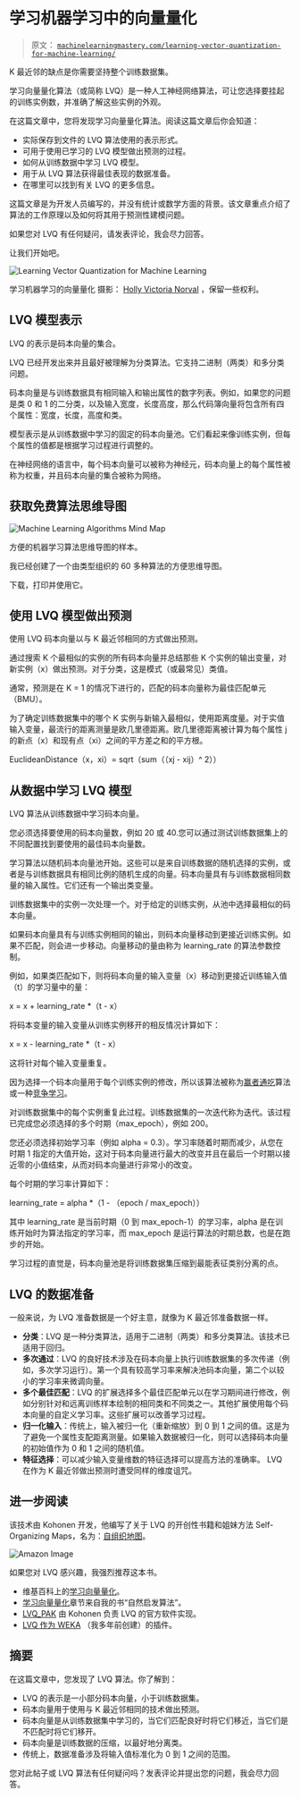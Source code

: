 # 学习机器学习中的向量量化

> 原文： [`machinelearningmastery.com/learning-vector-quantization-for-machine-learning/`](https://machinelearningmastery.com/learning-vector-quantization-for-machine-learning/)

K 最近邻的缺点是你需要坚持整个训练数据集。

学习向量量化算法（或简称 LVQ）是一种人工神经网络算法，可让您选择要挂起的训练实例数，并准确了解这些实例的外观。

在这篇文章中，您将发现学习向量量化算法。阅读这篇文章后你会知道：

*   实际保存到文件的 LVQ 算法使用的表示形式。
*   可用于使用已学习的 LVQ 模型做出预测的过程。
*   如何从训练数据中学习 LVQ 模型。
*   用于从 LVQ 算法获得最佳表现的数据准备。
*   在哪里可以找到有关 LVQ 的更多信息。

这篇文章是为开发人员编写的，并没有统计或数学方面的背景。该文章重点介绍了算法的工作原理以及如何将其用于预测性建模问题。

如果您对 LVQ 有任何疑问，请发表评论，我会尽力回答。

让我们开始吧。

![Learning Vector Quantization for Machine Learning](img/128726af4ffca05f1009aa49f39525e8.jpg)

学习机器学习的向量量化
摄影： [Holly Victoria Norval](https://www.flickr.com/photos/hollystar47/20282213340) ，保留一些权利。

## LVQ 模型表示

LVQ 的表示是码本向量的集合。

LVQ 已经开发出来并且最好被理解为分类算法。它支持二进制（两类）和多分类问题。

码本向量是与训练数据具有相同输入和输出属性的数字列表。例如，如果您的问题是类 0 和 1 的二分类，以及输入宽度，长度高度，那么代码簿向量将包含所有四个属性：宽度，长度，高度和类。

模型表示是从训练数据中学习的固定的码本向量池。它们看起来像训练实例，但每个属性的值都是根据学习过程进行调整的。

在神经网络的语言中，每个码本向量可以被称为神经元，码本向量上的每个属性被称为权重，并且码本向量的集合被称为网络。

## 获取免费算法思维导图

![Machine Learning Algorithms Mind Map](img/2ce1275c2a1cac30a9f4eea6edd42d61.jpg)

方便的机器学习算法思维导图的样本。

我已经创建了一个由类型组织的 60 多种算法的方便思维导图。

下载，打印并使用它。

## 使用 LVQ 模型做出预测

使用 LVQ 码本向量以与 K 最近邻相同的方式做出预测。

通过搜索 K 个最相似的实例的所有码本向量并总结那些 K 个实例的输出变量，对新实例（x）做出预测。对于分类，这是模式（或最常见）类值。

通常，预测是在 K = 1 的情况下进行的，匹配的码本向量称为最佳匹配单元（BMU）。

为了确定训练数据集中的哪个 K 实例与新输入最相似，使用距离度量。对于实值输入变量，最流行的距离测量是欧几里德距离。欧几里德距离被计算为每个属性 j 的新点（x）和现有点（xi）之间的平方差之和的平方根。

EuclideanDistance（x，xi）= sqrt（sum（（xj - xij）^ 2））

## 从数据中学习 LVQ 模型

LVQ 算法从训练数据中学习码本向量。

您必须选择要使用的码本向量数，例如 20 或 40.您可以通过测试训练数据集上的不同配置找到要使用的最佳码本向量数。

学习算法以随机码本向量池开始。这些可以是来自训练数据的随机选择的实例，或者是与训练数据具有相同比例的随机生成的向量。码本向量具有与训练数据相同数量的输入属性。它们还有一个输出类变量。

训练数据集中的实例一次处理一个。对于给定的训练实例，从池中选择最相似的码本向量。

如果码本向量具有与训练实例相同的输出，则码本向量移动到更接近训练实例。如果不匹配，则会进一步移动。向量移动的量由称为 learning_rate 的算法参数控制。

例如，如果类匹配如下，则将码本向量的输入变量（x）移动到更接近训练输入值（t）的学习量中的量：

x = x + learning_rate *（t - x）

将码本变量的输入变量从训练实例移开的相反情况计算如下：

x = x - learning_rate *（t - x）

这将针对每个输入变量重复。

因为选择一个码本向量用于每个训练实例的修改，所以该算法被称为[赢者通吃](https://en.wikipedia.org/wiki/Winner-take-all_(computing))算法或一种[竞争学习](https://en.wikipedia.org/wiki/Competitive_learning)。

对训练数据集中的每个实例重复此过程。训练数据集的一次迭代称为迭代。该过程已完成您必须选择的多个时期（max_epoch），例如 200。

您还必须选择初始学习率（例如 alpha = 0.3）。学习率随着时期而减少，从您在时期 1 指定的大值开始，这对于码本向量进行最大的改变并且在最后一个时期以接近零的小值结束，从而对码本向量进行非常小的改变。

每个时期的学习率计算如下：

learning_rate = alpha *（1 - （epoch / max_epoch））

其中 learning_rate 是当前时期（0 到 max_epoch-1）的学习率，alpha 是在训练开始时为算法指定的学习率，而 max_epoch 是运行算法的时期总数，也是在跑步的开始。

学习过程的直觉是，码本向量池是将训练数据集压缩到最能表征类别分离的点。

## LVQ 的数据准备

一般来说，为 LVQ 准备数据是一个好主意，就像为 K 最近邻准备数据一样。

*   **分类**：LVQ 是一种分类算法，适用于二进制（两类）和多分类算法。该技术已适用于回归。
*   **多次通过**：LVQ 的良好技术涉及在码本向量上执行训练数据集的多次传递（例如，多次学习运行）。第一个具有较高学习率来解决池码本向量，第二个以较小的学习率来微调向量。
*   **多个最佳匹配**：LVQ 的扩展选择多个最佳匹配单元以在学习期间进行修改，例如分别针对和远离训练样本绘制的相同类和不同类之一。其他扩展使用每个码本向量的自定义学习率。这些扩展可以改善学习过程。
*   **归一化输入**：传统上，输入被归一化（重新缩放）到 0 到 1 之间的值。这是为了避免一个属性支配距离测量。如果输入数据被归一化，则可以选择码本向量的初始值作为 0 和 1 之间的随机值。
*   **特征选择**：可以减少输入变量维数的特征选择可以提高方法的准确率。 LVQ 在作为 K 最近邻做出预测时遭受同样的维度诅咒。

## 进一步阅读

该技术由 Kohonen 开发，他编写了关于 LVQ 的开创性书籍和姐妹方法 Self-Organizing Maps，名为：[自组织地图](http://www.amazon.com/dp/3540679219?tag=inspiredalgor-20)。

![Amazon Image](http://www.amazon.com/dp/3540679219?tag=inspiredalgor-20)

如果您对 LVQ 感兴趣，我强烈推荐这本书。

*   维基百科上的[学习向量量化](https://en.wikipedia.org/wiki/Learning_vector_quantization)。
*   [学习向量量化](http://www.cleveralgorithms.com/nature-inspired/neural/lvq.html)章节来自我的书“自然启发算法”。
*   [LVQ_PAK](http://www.cis.hut.fi/research/lvq_pak/) 由 Kohonen 负责 LVQ 的官方软件实现。
*   [LVQ 作为 WEKA](http://wekaclassalgos.sourceforge.net/) （我多年前创建）的插件。

## 摘要

在这篇文章中，您发现了 LVQ 算法。你了解到：

*   LVQ 的表示是一小部分码本向量，小于训练数据集。
*   码本向量用于使用与 K 最近邻相同的技术做出预测。
*   码本向量是从训练数据集中学习的，当它们匹配良好时将它们移近，当它们是不匹配时将它们移开。
*   码本向量是训练数据的压缩，以最好地分离类。
*   传统上，数据准备涉及将输入值标准化为 0 到 1 之间的范围。

您对此帖子或 LVQ 算法有任何疑问吗？发表评论并提出您的问题，我会尽力回答。